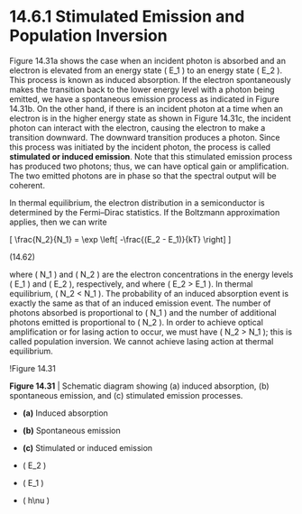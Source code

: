 # 14.6.1 Stimulated Emission and Population Inversion

Figure 14.31a shows the case when an incident photon is absorbed and an electron is elevated from an energy state \( E_1 \) to an energy state \( E_2 \). This process is known as induced absorption. If the electron spontaneously makes the transition back to the lower energy level with a photon being emitted, we have a spontaneous emission process as indicated in Figure 14.31b. On the other hand, if there is an incident photon at a time when an electron is in the higher energy state as shown in Figure 14.31c, the incident photon can interact with the electron, causing the electron to make a transition downward. The downward transition produces a photon. Since this process was initiated by the incident photon, the process is called **stimulated or induced emission**. Note that this stimulated emission process has produced two photons; thus, we can have optical gain or amplification. The two emitted photons are in phase so that the spectral output will be coherent.

In thermal equilibrium, the electron distribution in a semiconductor is determined by the Fermi–Dirac statistics. If the Boltzmann approximation applies, then we can write

\[
\frac{N_2}{N_1} = \exp \left[ -\frac{(E_2 - E_1)}{kT} \right]
\]

(14.62)

where \( N_1 \) and \( N_2 \) are the electron concentrations in the energy levels \( E_1 \) and \( E_2 \), respectively, and where \( E_2 > E_1 \). In thermal equilibrium, \( N_2 < N_1 \). The probability of an induced absorption event is exactly the same as that of an induced emission event. The number of photons absorbed is proportional to \( N_1 \) and the number of additional photons emitted is proportional to \( N_2 \). In order to achieve optical amplification or for lasing action to occur, we must have \( N_2 > N_1 \); this is called population inversion. We cannot achieve lasing action at thermal equilibrium.

!Figure 14.31

**Figure 14.31** | Schematic diagram showing (a) induced absorption, (b) spontaneous emission, and (c) stimulated emission processes.

- **(a)** Induced absorption
- **(b)** Spontaneous emission
- **(c)** Stimulated or induced emission

- \( E_2 \)
- \( E_1 \)
- \( h\nu \)